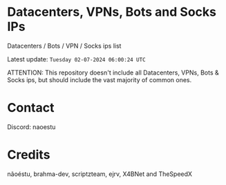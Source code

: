 # Datacenters, VPNs, Bots and Socks IPs
 
Datacenters / Bots / VPN / Socks ips list

Latest update: `Tuesday 02-07-2024 06:00:24 UTC` 

ATTENTION: This repository doesn't include all Datacenters, VPNs, Bots & Socks ips, 
but should include the vast majority of common ones.

# Contact
Discord: naoestu

# Credits
nãoéstu, brahma-dev, scriptzteam, ejrv, X4BNet and TheSpeedX
